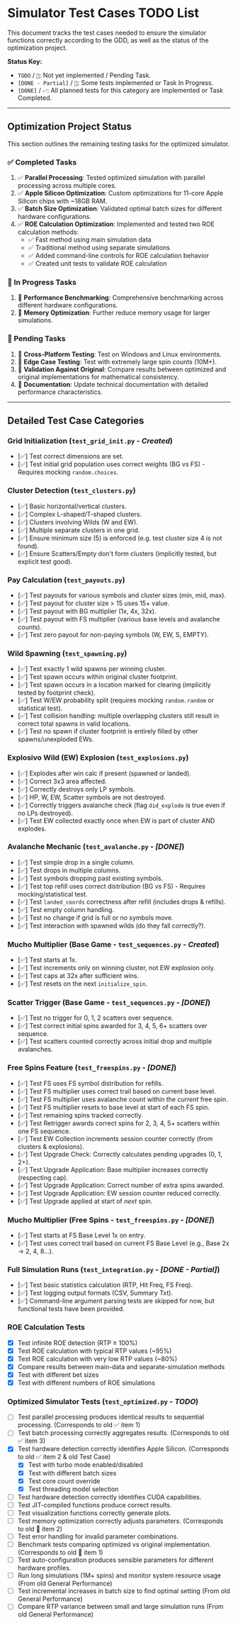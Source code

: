 # Simulator Test Cases TODO List

This document tracks the test cases needed to ensure the simulator functions correctly according to the GDD, as well as the status of the optimization project.

**Status Key:**
*   `TODO` / `📝`: Not yet implemented / Pending Task.
*   `[DONE - Partial]` / `🔄`: Some tests implemented or Task In Progress.
*   `[DONE]` / `✅`: All planned tests for this category are implemented or Task Completed.

---

## Optimization Project Status

This section outlines the remaining testing tasks for the optimized simulator.

### ✅ Completed Tasks

1. ✅ **Parallel Processing**: Tested optimized simulation with parallel processing across multiple cores.
2. ✅ **Apple Silicon Optimization**: Custom optimizations for 11-core Apple Silicon chips with ~18GB RAM.
3. ✅ **Batch Size Optimization**: Validated optimal batch sizes for different hardware configurations.
4. ✅ **ROE Calculation Optimization**: Implemented and tested two ROE calculation methods:
   - ✅ Fast method using main simulation data
   - ✅ Traditional method using separate simulations
   - ✅ Added command-line controls for ROE calculation behavior
   - ✅ Created unit tests to validate ROE calculation

### 🔄 In Progress Tasks

1. 🔄 **Performance Benchmarking**: Comprehensive benchmarking across different hardware configurations.
2. 🔄 **Memory Optimization**: Further reduce memory usage for larger simulations.

### 📝 Pending Tasks

1. 📝 **Cross-Platform Testing**: Test on Windows and Linux environments.
2. 📝 **Edge Case Testing**: Test with extremely large spin counts (10M+).
3. 📝 **Validation Against Original**: Compare results between optimized and original implementations for mathematical consistency.
4. 📝 **Documentation**: Update technical documentation with detailed performance characteristics.

---

## Detailed Test Case Categories

### Grid Initialization (`test_grid_init.py` - *Created*)
*   [✅] Test correct dimensions are set.
*   [✅] Test initial grid population uses correct weights (BG vs FS) - Requires mocking `random.choices`.

### Cluster Detection (`test_clusters.py`)
*   [✅] Basic horizontal/vertical clusters.
*   [✅] Complex L-shaped/T-shaped clusters.
*   [✅] Clusters involving Wilds (W and EW).
*   [✅] Multiple separate clusters in one grid.
*   [✅] Ensure minimum size (5) is enforced (e.g. test cluster size 4 is not found).
*   [✅] Ensure Scatters/Empty don't form clusters (implicitly tested, but explicit test good).

### Pay Calculation (`test_payouts.py`)
*   [✅] Test payouts for various symbols and cluster sizes (min, mid, max).
*   [✅] Test payout for cluster size > 15 uses 15+ value.
*   [✅] Test payout with BG multiplier (1x, 4x, 32x).
*   [✅] Test payout with FS multiplier (various base levels and avalanche counts).
*   [✅] Test zero payout for non-paying symbols (W, EW, S, EMPTY).

### Wild Spawning (`test_spawning.py`)
*   [✅] Test exactly 1 wild spawns per winning cluster.
*   [✅] Test spawn occurs within original cluster footprint.
*   [✅] Test spawn occurs in a location marked for clearing (implicitly tested by footprint check).
*   [✅] Test W/EW probability split (requires mocking `random.random` or statistical test).
*   [✅] Test collision handling: multiple overlapping clusters still result in correct total spawns in valid locations.
*   [✅] Test no spawn if cluster footprint is entirely filled by other spawns/unexploded EWs.

### Explosivo Wild (EW) Explosion (`test_explosions.py`)
*   [✅] Explodes after win calc if present (spawned or landed).
*   [✅] Correct 3x3 area affected.
*   [✅] Correctly destroys only LP symbols.
*   [✅] HP, W, EW, Scatter symbols are not destroyed.
*   [✅] Correctly triggers avalanche check (flag `did_explode` is true even if no LPs destroyed).
*   [✅] Test EW collected exactly once when EW is part of cluster AND explodes.

### Avalanche Mechanic (`test_avalanche.py` - *[DONE]*)
*   [✅] Test simple drop in a single column.
*   [✅] Test drops in multiple columns.
*   [✅] Test symbols dropping past existing symbols.
*   [✅] Test top refill uses correct distribution (BG vs FS) - Requires mocking/statistical test.
*   [✅] Test `landed_coords` correctness after refill (includes drops & refills).
*   [✅] Test empty column handling.
*   [✅] Test no change if grid is full or no symbols move.
*   [✅] Test interaction with spawned wilds (do they fall correctly?).

### Mucho Multiplier (Base Game - `test_sequences.py` - *Created*)
*   [✅] Test starts at 1x.
*   [✅] Test increments only on winning cluster, not EW explosion only.
*   [✅] Test caps at 32x after sufficient wins.
*   [✅] Test resets on the next `initialize_spin`.

### Scatter Trigger (Base Game - `test_sequences.py` - *[DONE]*)
*   [✅] Test no trigger for 0, 1, 2 scatters over sequence.
*   [✅] Test correct initial spins awarded for 3, 4, 5, 6+ scatters over sequence.
*   [✅] Test scatters counted correctly across initial drop and multiple avalanches.

### Free Spins Feature (`test_freespins.py` - *[DONE]*)
*   [✅] Test FS uses FS symbol distribution for refills.
*   [✅] Test FS multiplier uses correct trail based on current base level.
*   [✅] Test FS multiplier uses avalanche count within the *current* free spin.
*   [✅] Test FS multiplier resets to base level at start of each FS spin.
*   [✅] Test remaining spins tracked correctly.
*   [✅] Test Retrigger awards correct spins for 2, 3, 4, 5+ scatters within one FS sequence.
*   [✅] Test EW Collection increments session counter correctly (from clusters & explosions).
*   [✅] Test Upgrade Check: Correctly calculates pending upgrades (0, 1, 2+).
*   [✅] Test Upgrade Application: Base multiplier increases correctly (respecting cap).
*   [✅] Test Upgrade Application: Correct number of extra spins awarded.
*   [✅] Test Upgrade Application: EW session counter reduced correctly.
*   [✅] Test Upgrade applied at start of *next* spin.

### Mucho Multiplier (Free Spins - `test_freespins.py` - *[DONE]*)
*   [✅] Test starts at FS Base Level 1x on entry.
*   [✅] Test uses correct trail based on current FS Base Level (e.g., Base 2x -> 2, 4, 8...).

### Full Simulation Runs (`test_integration.py` - *[DONE - Partial]*)
*   [✅] Test basic statistics calculation (RTP, Hit Freq, FS Freq).
*   [✅] Test logging output formats (CSV, Summary Txt).
*   [✅] Command-line argument parsing tests are skipped for now, but functional tests have been provided.

### ROE Calculation Tests
*   [x] Test infinite ROE detection (RTP ≥ 100%)
*   [x] Test ROE calculation with typical RTP values (~95%)
*   [x] Test ROE calculation with very low RTP values (~80%)
*   [x] Compare results between main-data and separate-simulation methods
*   [x] Test with different bet sizes
*   [x] Test with different numbers of ROE simulations

### Optimized Simulator Tests (`test_optimized.py` - *TODO*)
*   [ ] Test parallel processing produces identical results to sequential processing. (Corresponds to old ✅ item 1)
*   [ ] Test batch processing correctly aggregates results. (Corresponds to old ✅ item 3)
*   [x] Test hardware detection correctly identifies Apple Silicon. (Corresponds to old ✅ item 2 & old Test Case)
    *   [x] Test with turbo mode enabled/disabled
    *   [x] Test with different batch sizes
    *   [x] Test core count override
    *   [x] Test threading model selection
*   [ ] Test hardware detection correctly identifies CUDA capabilities.
*   [ ] Test JIT-compiled functions produce correct results.
*   [ ] Test visualization functions correctly generate plots.
*   [ ] Test memory optimization correctly adjusts parameters. (Corresponds to old 🔄 item 2)
*   [ ] Test error handling for invalid parameter combinations.
*   [ ] Benchmark tests comparing optimized vs original implementation. (Corresponds to old 🔄 item 1)
*   [ ] Test auto-configuration produces sensible parameters for different hardware profiles.
*   [ ] Run long simulations (1M+ spins) and monitor system resource usage (From old General Performance)
*   [ ] Test incremental increases in batch size to find optimal setting (From old General Performance)
*   [ ] Compare RTP variance between small and large simulation runs (From old General Performance)